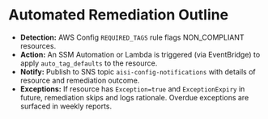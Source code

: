 
# Automated Remediation Outline

- **Detection:** AWS Config `REQUIRED_TAGS` rule flags NON_COMPLIANT resources.
- **Action:** An SSM Automation or Lambda is triggered (via EventBridge) to apply `auto_tag_defaults` to the resource.
- **Notify:** Publish to SNS topic `aisi-config-notifications` with details of resource and remediation outcome.
- **Exceptions:** If resource has `Exception=true` and `ExceptionExpiry` in future, remediation skips and logs rationale. Overdue exceptions are surfaced in weekly reports.
